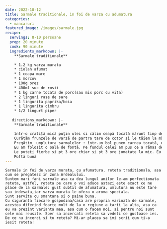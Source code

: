 ```yaml
---
date: 2022-10-12
title: Sarmale traditionale, in foi de varza cu adumatura
categories:
  - mancaruri
featured_image: /images/sarmale.jpg
recipe:
  servings: 8-10 persoane
  prep: 20 minute
  cook: 90 minute
  ingredients_markdown: |-
    **Sarmale traditionale**

    * 1.2 kg varza murata
    * ciolan afumat
    * 1 ceapa mare
    * 1 morcov
    * 100g orez
    * 400ml suc de rosii
    * 1 kg carne tocata de porc(sau mix porc cu vita)
    * 2 linguri rase de sare
    * 1 lingurita paprika/boia
    * 1 lingurita cimbru
    * 1/2 lingurt piper
    
   directions_markdown: |-
    **Sarmale traditionale**

    într-o cratiță mică puțin ulei si călim ceapă tocată mărunt timp de 5 minute, adăugăm paprika, orezul și puțină apă. Luam de pe foc.
    Curățăm frunzele de varză de partra tare de cotor și le tăiem la mărimea dorită. 
    Pregătim  umplutura sarmalelor : într-un bol punem carnea tocată, orezul cu ceapa, morcovul ras, sarea, piperul, cimbrul si amestecăm  bine adăugând câte puțină apă  până facem o pastă ( în acest fel sarmalele nu vor fi dense). apoi umplem fiecare foaie de varză. Le punem pe un platou.
    Eu am folosit o oală de fontă. Pe fundul oalei am pus ce a rămas de la curățarea foilor si frunzele rămase pe care am tocat din ele și puțin cimbru. Apoi am pus ciolanul afunat( e fără os al meu). De jur împrejur am plădit sarmalele, deasupra mai punem puțin cimbru și turnăm sosul de roșii  completând cu apa până aproape acoperim sarmalele. Acoperim cu foi de varză, acoperim oala si fierbem sarmalele( din momentil în  care a început sa fiarbă) pentru 2 ore si jumătate. Pt o jumatate de oră le fierbem cu capătul într-o parte pentru a scadea din apă.  
    Le puteți fierbe si pt 3 ore chiar si pt 3 ore jumatate la mic. Eu deobicei le fierb pentru 2 ore azi, iar mâine le mai fierb 1 ore jumătate. E un truc ce l-am învățat de la un bucătar,  ce zicea că cele mai bune sarmale sunt fierte de 2 ori( și mie îmi  plac foarte mult asa) 
    Poftă bună
---
```

    Sarmale in foi de varza murata, cu afumatura, reteta traditionala, asa cum se pregatesc in zona Ardealului. 
    Suntem mari fani sarmale asa ca dea lungul anilor le-am perfectionata reteta, astfel, reteta pe care o voi aduce astazi este exact ce ne place de la sarmale: gust subtil de afumatura, umlutura nu este tare sau indesata,iar varza murata le ofera o aroma speciala.
    Sunt servite cu smantana si o paine buna.
    Cu siguranta fiecare gospodina/casa are propria varinata de sarmale, acestea diferind foarte mult de la o regiune a tarii la alta, asa ca eu va prezint varianta mea, asa cum o facem noi, si pentru noi sunt cele mai reusite. Sper sa incercati reteta sa vedeti ce gustoase ies.
    De ce nu incerci si tu reteta? Mi-ar placea sa imi scrii cum ti-a iesit reteta!